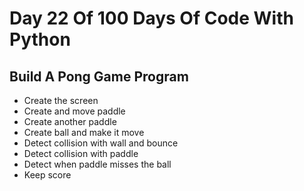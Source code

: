 # Day 22 Of 100 Days Of Code With Python

## Build A Pong Game Program

- Create the screen
- Create and move paddle
- Create another paddle
- Create ball and make it move
- Detect collision with wall and bounce
- Detect collision with paddle
- Detect when paddle misses the ball
- Keep score
